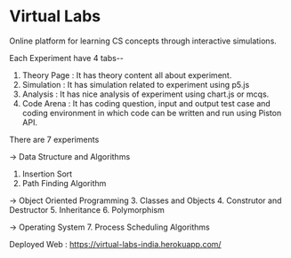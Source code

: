# Virtual Labs
Online platform for learning CS concepts through interactive simulations.

Each Experiment have 4 tabs--
1. Theory Page : It has theory content all about experiment.
2. Simulation  : It has simulation related to experiment using p5.js
3. Analysis    : It has nice analysis of experiment using chart.js or mcqs.
4. Code Arena  : It has coding question, input and output test case and coding
                 environment in which code can be written and run using Piston API.

There are 7 experiments 

-> Data Structure and Algorithms
1. Insertion Sort
2. Path Finding Algorithm

-> Object Oriented Programming
3. Classes and Objects
4. Construtor and Destructor
5. Inheritance
6. Polymorphism

-> Operating System
7. Process Scheduling Algorithms

Deployed Web : 
https://virtual-labs-india.herokuapp.com/